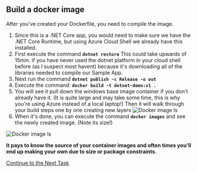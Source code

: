 ## Build a docker image
After you've created your Dockerfile, you need to compile the image.

 1. Since this is a .NET Core app, you would need to make sure we have the .NET Core Runtime, but using Azure Cloud Shell we already have this installed.
 2. First execute the command **`dotnet restore`** This could take upwards of 15min. if you have never used the dotnet platform in your cloud shell before (as I suspect most havent) because it's downloading all of the libraries needed to compile our Sample App.
 3. Next run the command **`dotnet publish -c Release -o out`**
 1. Execute the command: **`docker build -t dotnet-demo:v1 .`**
 2. You will see it pull down the windows base image container if you don't already have it. (It is quite large and may take some time, this is why you're using Azure instead of a local laptop!) Then it will walk through your build steps one by one creating new layers
![Docker image ls](https://github.com/Burwood/containers101/blob/azure/containers_lab/images/Azure_vscode_dotnet_dockerbuild_posh.png)
 3. When it's done, you can execute the command **`docker images`** and see the newly created image. (Note its size!)

![Docker image ls](https://github.com/Burwood/containers101/blob/azure/containers_lab/images/Azure_dotnet_docker_image_ls_posh.png)

**It pays to know the source of your container images and often times you'll end up making your own due to size or package constraints.**


[Continue to the Next Task](https://github.com/Burwood/containers101/blob/azure/containers_lab/azure/task_6_win.md)
